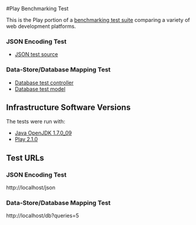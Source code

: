#Play Benchmarking Test

This is the Play portion of a [benchmarking test suite](../) comparing a variety of web development platforms.

### JSON Encoding Test

* [JSON test source](app/controllers/Application.java)

### Data-Store/Database Mapping Test

* [Database test controller](app/controllers/Application.scala)
* [Database test model](app/models/World.java)

## Infrastructure Software Versions
The tests were run with:

* [Java OpenJDK 1.7.0_09](http://openjdk.java.net/)
* [Play 2.1.0](http://http://www.playframework.com/)

## Test URLs
### JSON Encoding Test

http://localhost/json

### Data-Store/Database Mapping Test

http://localhost/db?queries=5
